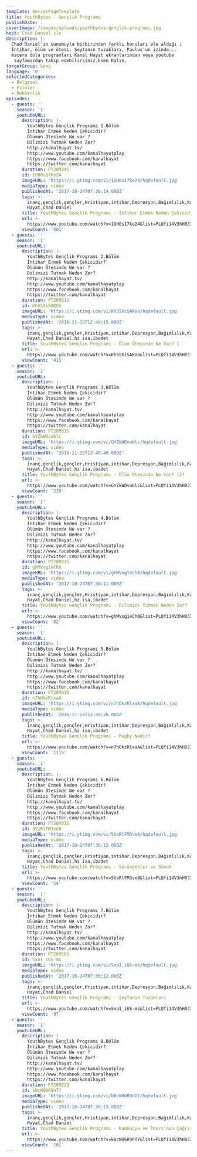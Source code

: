 ```yaml
---
template: SeriesPageTemplate
title: YouthBytes - Gençlik Programı
publishDate: .
coverImage: /images/uploads/youthbytes-gençlik-programı.jpg
host: Chad Daniel ile
description: |-
  Chad Daniel'in sunumuyla birbirinden farklı konuları ele aldığı ; 
  İntihar, ölüm ve ötesi, Şeytanın tuzakları, Pavlus'un izinde...
  macera dolu programları Kanal Hayat ekranlarından veya youtube
   sayfamızdan takip edebilirsiniz.Esen Kalın.
targetGroup: Genç
language: '0'
selectedCategories:
  - Belgesel
  - Filmler
  - Rehberlik
episodes:
  - guests: ''
    season: '1'
    youtubeURL:
      description: |-
        YouthBytes Gençlik Programı 1.Bölüm
        İntihar Etmek Neden Çekicidir?
        Ölümün Ötesinde Ne var ? 
        Dilimizi Tutmak Neden Zor?
        http://kanalhayat.tv/
        http://www.youtube.com/kanalhayatplay
        https://www.facebook.com/kanalhayat
        https://twitter.com/kanalhayat
      duration: PT28M34S
      id: 1OH0s17ke24
      imageURL: 'https://i.ytimg.com/vi/1OH0s17ke24/hqdefault.jpg'
      mediaType: video
      publishedAt: '2017-10-24T07:36:14.000Z'
      tags: >-
        inanç,gençlik,gençler,Hristiyan,intihar,Depresyon,Bağımlılık,Kanal
        Hayat,Chad Daniel
      title: YouthBytes Gençlik Programı - İntihar Etmek Neden Çekicidir?
      url: >-
        https://www.youtube.com/watch?v=1OH0s17ke24&list=PLQfi14V3hH0JIZ1Cp6wIt7Icit6ofEO4U&index=2&t=0s
      viewCount: '501'
  - guests: ''
    season: '1'
    youtubeURL:
      description: |-
        YouthBytes Gençlik Programı 2.Bölüm
        İntihar Etmek Neden Çekicidir?
        Ölümün Ötesinde Ne var ? 
        Dilimizi Tutmak Neden Zor?
        http://kanalhayat.tv/
        http://www.youtube.com/kanalhayatplay
        https://www.facebook.com/kanalhayat
        https://twitter.com/kanalhayat
      duration: PT28M31S
      id: Kh5SXiSAKVo
      imageURL: 'https://i.ytimg.com/vi/Kh5SXiSAKVo/hqdefault.jpg'
      mediaType: video
      publishedAt: '2016-11-15T12:49:15.000Z'
      tags: >-
        inanç,gençlik,gençler,Hristiyan,intihar,Depresyon,Bağımlılık,Kanal
        Hayat,Chad Daniel,hz isa,ibadet
      title: YouthBytes Gençlik Programı - Ölüm Ötesinde Ne Var? 1
      url: >-
        https://www.youtube.com/watch?v=Kh5SXiSAKVo&list=PLQfi14V3hH0JIZ1Cp6wIt7Icit6ofEO4U&index=3&t=0s
      viewCount: '415'
  - guests: ''
    season: '1'
    youtubeURL:
      description: |-
        YouthBytes Gençlik Programı 3.Bölüm
        İntihar Etmek Neden Çekicidir?
        Ölümün Ötesinde Ne var ? 
        Dilimizi Tutmak Neden Zor?
        http://kanalhayat.tv/
        http://www.youtube.com/kanalhayatplay
        https://www.facebook.com/kanalhayat
        https://twitter.com/kanalhayat
      duration: PT28M31S
      id: GYZkWDvablc
      imageURL: 'https://i.ytimg.com/vi/GYZkWDvablc/hqdefault.jpg'
      mediaType: video
      publishedAt: '2016-11-15T12:48:48.000Z'
      tags: >-
        inanç,gençlik,gençler,Hristiyan,intihar,Depresyon,Bağımlılık,Kanal
        Hayat,Chad Daniel,hz isa,ibadet
      title: YouthBytes Gençlik Programı - Ölüm Ötesinde Ne Var? (2)
      url: >-
        https://www.youtube.com/watch?v=GYZkWDvablc&list=PLQfi14V3hH0JIZ1Cp6wIt7Icit6ofEO4U&index=4&t=0s
      viewCount: '238'
  - guests: ''
    season: '1'
    youtubeURL:
      description: |-
        YouthBytes Gençlik Programı 4.Bölüm
        İntihar Etmek Neden Çekicidir?
        Ölümün Ötesinde Ne var ? 
        Dilimizi Tutmak Neden Zor?
        http://kanalhayat.tv/
        http://www.youtube.com/kanalhayatplay
        https://www.facebook.com/kanalhayat
        https://twitter.com/kanalhayat
      duration: PT28M32S
      id: ghMVxg1eCh0
      imageURL: 'https://i.ytimg.com/vi/ghMVxg1eCh0/hqdefault.jpg'
      mediaType: video
      publishedAt: '2017-10-24T07:36:11.000Z'
      tags: >-
        inanç,gençlik,gençler,Hristiyan,intihar,Depresyon,Bağımlılık,Kanal
        Hayat,Chad Daniel,hz isa,ibadet
      title: YouthBytes Gençlik Programı - Dilimizi Tutmak Neden Zor?
      url: >-
        https://www.youtube.com/watch?v=ghMVxg1eCh0&list=PLQfi14V3hH0JIZ1Cp6wIt7Icit6ofEO4U&index=5&t=0s
      viewCount: '82'
  - guests: ''
    season: '1'
    youtubeURL:
      description: |-
        YouthBytes Gençlik Programı 5.Bölüm
        İntihar Etmek Neden Çekicidir?
        Ölümün Ötesinde Ne var ? 
        Dilimizi Tutmak Neden Zor?
        http://kanalhayat.tv/
        http://www.youtube.com/kanalhayatplay
        https://www.facebook.com/kanalhayat
        https://twitter.com/kanalhayat
      duration: PT28M31S
      id: n7hOkzRlxaA
      imageURL: 'https://i.ytimg.com/vi/n7hOkzRlxaA/hqdefault.jpg'
      mediaType: video
      publishedAt: '2016-11-15T12:48:26.000Z'
      tags: >-
        inanç,gençlik,gençler,Hristiyan,intihar,Depresyon,Bağımlılık,Kanal
        Hayat,Chad Daniel,hz isa,ibadet
      title: YouthBytes Gençlik Programı - Rugby Nedir?
      url: >-
        https://www.youtube.com/watch?v=n7hOkzRlxaA&list=PLQfi14V3hH0JIZ1Cp6wIt7Icit6ofEO4U&index=6&t=0s
      viewCount: '1115'
  - guests: ''
    season: '1'
    youtubeURL:
      description: |-
        YouthBytes Gençlik Programı 6.Bölüm
        İntihar Etmek Neden Çekicidir?
        Ölümün Ötesinde Ne var ? 
        Dilimizi Tutmak Neden Zor?
        http://kanalhayat.tv/
        http://www.youtube.com/kanalhayatplay
        https://www.facebook.com/kanalhayat
        https://twitter.com/kanalhayat
      duration: PT28M31S
      id: 5VzRlFM3ve8
      imageURL: 'https://i.ytimg.com/vi/5VzRlFM3ve8/hqdefault.jpg'
      mediaType: video
      publishedAt: '2017-10-24T07:36:12.000Z'
      tags: >-
        inanç,gençlik,gençler,Hristiyan,intihar,Depresyon,Bağımlılık,Kanal
        Hayat,Chad Daniel,hz isa,ibadet
      title: YouthBytes Gençlik Programı - Sürüngenler ve Günah
      url: >-
        https://www.youtube.com/watch?v=5VzRlFM3ve8&list=PLQfi14V3hH0JIZ1Cp6wIt7Icit6ofEO4U&index=7&t=0s
      viewCount: '54'
  - guests: ''
    season: '1'
    youtubeURL:
      description: |-
        YouthBytes Gençlik Programı 7.Bölüm
        İntihar Etmek Neden Çekicidir?
        Ölümün Ötesinde Ne var ? 
        Dilimizi Tutmak Neden Zor?
        http://kanalhayat.tv/
        http://www.youtube.com/kanalhayatplay
        https://www.facebook.com/kanalhayat
        https://twitter.com/kanalhayat
      duration: PT28M36S
      id: SxoI_iUS-ms
      imageURL: 'https://i.ytimg.com/vi/SxoI_iUS-ms/hqdefault.jpg'
      mediaType: video
      publishedAt: '2017-10-24T07:36:12.000Z'
      tags: >-
        inanç,gençlik,gençler,Hristiyan,intihar,Depresyon,Bağımlılık,Kanal
        Hayat,Chad Daniel
      title: YouthBytes Gençlik Programı - Şeytanın Tuzakları
      url: >-
        https://www.youtube.com/watch?v=SxoI_iUS-ms&list=PLQfi14V3hH0JIZ1Cp6wIt7Icit6ofEO4U&index=8&t=0s
      viewCount: '87'
  - guests: ''
    season: '1'
    youtubeURL:
      description: |-
        YouthBytes Gençlik Programı 8.Bölüm
        İntihar Etmek Neden Çekicidir?
        Ölümün Ötesinde Ne var ? 
        Dilimizi Tutmak Neden Zor?
        http://kanalhayat.tv/
        http://www.youtube.com/kanalhayatplay
        https://www.facebook.com/kanalhayat
        https://twitter.com/kanalhayat
      duration: PT28M22S
      id: kBcW06R9nTY
      imageURL: 'https://i.ytimg.com/vi/kBcW06R9nTY/hqdefault.jpg'
      mediaType: video
      publishedAt: '2017-10-24T07:36:13.000Z'
      tags: >-
        inanç,gençlik,gençler,Hristiyan,intihar,Depresyon,Bağımlılık,Kanal
        Hayat,Chad Daniel
      title: YouthBytes Gençlik Programı - Kamboçya ve Tanrı'nın Çağrısı
      url: >-
        https://www.youtube.com/watch?v=kBcW06R9nTY&list=PLQfi14V3hH0JIZ1Cp6wIt7Icit6ofEO4U&index=9&t=0s
      viewCount: '101'
---
```


